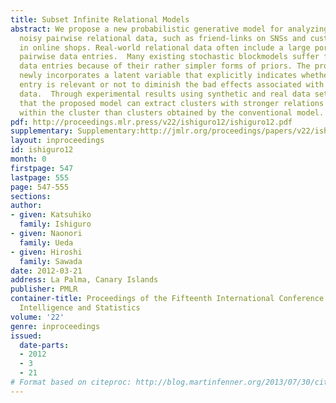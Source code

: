 ```yaml
---
title: Subset Infinite Relational Models
abstract: We propose a new probabilistic generative model for analyzing sparse and
  noisy pairwise relational data, such as friend-links on SNSs and customer records
  in online shops. Real-world relational data often include a large portion of non-informative
  pairwise data entries.  Many existing stochastic blockmodels suffer from these irrelevant
  data entries because of their rather simpler forms of priors. The proposed model
  newly incorporates a latent variable that explicitly indicates whether each data
  entry is relevant or not to diminish the bad effects associated with such irrelevant
  data.  Through experimental results using synthetic and real data sets, we show
  that the proposed model can extract clusters with stronger relations among data
  within the cluster than clusters obtained by the conventional model.
pdf: http://proceedings.mlr.press/v22/ishiguro12/ishiguro12.pdf
supplementary: Supplementary:http://jmlr.org/proceedings/papers/v22/ishiguro12/ishiguro12Supple.pdf
layout: inproceedings
id: ishiguro12
month: 0
firstpage: 547
lastpage: 555
page: 547-555
sections: 
author:
- given: Katsuhiko
  family: Ishiguro
- given: Naonori
  family: Ueda
- given: Hiroshi
  family: Sawada
date: 2012-03-21
address: La Palma, Canary Islands
publisher: PMLR
container-title: Proceedings of the Fifteenth International Conference on Artificial
  Intelligence and Statistics
volume: '22'
genre: inproceedings
issued:
  date-parts:
  - 2012
  - 3
  - 21
# Format based on citeproc: http://blog.martinfenner.org/2013/07/30/citeproc-yaml-for-bibliographies/
---
```


